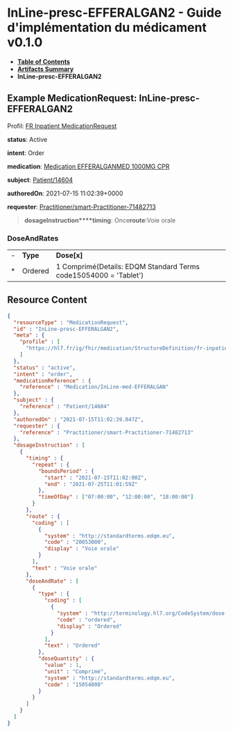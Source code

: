 # InLine-presc-EFFERALGAN2 - Guide d'implémentation du médicament v0.1.0

* [**Table of Contents**](toc.md)
* [**Artifacts Summary**](artifacts.md)
* **InLine-presc-EFFERALGAN2**

## Example MedicationRequest: InLine-presc-EFFERALGAN2

Profil: [FR Inpatient MedicationRequest](StructureDefinition-fr-inpatient-medicationrequest.md)

**status**: Active

**intent**: Order

**medication**: [Medication EFFERALGANMED 1000MG CPR](Medication-InLine-med-EFFERALGAN.md)

**subject**: [Patient/14604](Patient/14604)

**authoredOn**: 2021-07-15 11:02:39+0000

**requester**: [Practitioner/smart-Practitioner-71482713](Practitioner/smart-Practitioner-71482713)

> **dosageInstruction****timing**: Once**route**:Voie orale

### DoseAndRates

| | | |
| :--- | :--- | :--- |
| - | **Type** | **Dose[x]** |
| * | Ordered | 1 Comprimé(Details: EDQM Standard Terms code15054000 = 'Tablet') |




## Resource Content

```json
{
  "resourceType" : "MedicationRequest",
  "id" : "InLine-presc-EFFERALGAN2",
  "meta" : {
    "profile" : [
      "https://hl7.fr/ig/fhir/medication/StructureDefinition/fr-inpatient-medicationrequest"
    ]
  },
  "status" : "active",
  "intent" : "order",
  "medicationReference" : {
    "reference" : "Medication/InLine-med-EFFERALGAN"
  },
  "subject" : {
    "reference" : "Patient/14604"
  },
  "authoredOn" : "2021-07-15T11:02:39.847Z",
  "requester" : {
    "reference" : "Practitioner/smart-Practitioner-71482713"
  },
  "dosageInstruction" : [
    {
      "timing" : {
        "repeat" : {
          "boundsPeriod" : {
            "start" : "2021-07-15T11:02:00Z",
            "end" : "2021-07-25T11:01:59Z"
          },
          "timeOfDay" : ["07:00:00", "12:00:00", "18:00:00"]
        }
      },
      "route" : {
        "coding" : [
          {
            "system" : "http://standardterms.edqm.eu",
            "code" : "20053000",
            "display" : "Voie orale"
          }
        ],
        "text" : "Voie orale"
      },
      "doseAndRate" : [
        {
          "type" : {
            "coding" : [
              {
                "system" : "http://terminology.hl7.org/CodeSystem/dose-rate-type",
                "code" : "ordered",
                "display" : "Ordered"
              }
            ],
            "text" : "Ordered"
          },
          "doseQuantity" : {
            "value" : 1,
            "unit" : "Comprimé",
            "system" : "http://standardterms.edqm.eu",
            "code" : "15054000"
          }
        }
      ]
    }
  ]
}

```
